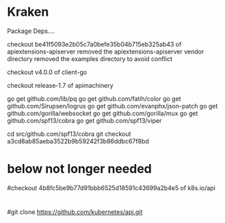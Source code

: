 # Kraken

Package Deps....

checkout be41f5093e2b05c7a0befe35b04b715eb325ab43 of apiextensions-apiserver
removed the apiextensions-apiserver vendor directory
removed the examples directory to avoid conflict

checkout v4.0.0 of client-go

checkout release-1.7 of apimachinery

go get github.com/lib/pq
go get github.com/fatih/color
go get github.com/Sirupsen/logrus
go get github.com/evanphx/json-patch
go get github.com/gorilla/websocket
go get github.com/gorilla/mux
go get github.com/spf13/cobra
go get github.com/spf13/viper

cd src/github.com/spf13/cobra
git checkout a3cd8ab85aeba3522b9b59242f3b86ddbc67f8bd

# below not longer needed

#checkout 4b8fc5be9b77d91bbb6525d18591c43699a2b4e5 of k8s.io/api
#
#git clone https://github.com/kubernetes/api.git


